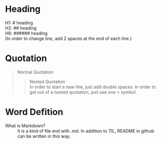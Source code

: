 # Heading
  H1: # heading  
  H2: ## heading  
  H6: ###### heading  
  (In order to change line, add 2 spaces at the end of each line.)
  

# Quotation
  > Normal Quotation  
  >> Nested Quotation  
  > In order to start a new line, just add double spaces.
  > In order to get out of a nested quotation, just use one > symbol.

# Word Defition
  <dl>
    <dt>What is Markdown?</dt>
    <dd>It is a kind of file end with .md. In addition to TIL, README in github can be written in this way.</dd>
  </dl>


